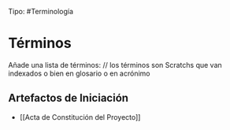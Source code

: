 Tipo: #Terminología

# Términos
Añade una lista de términos: // los términos son Scratchs que van indexados o bien en glosario o en acrónimo

## Artefactos de Iniciación
* [[Acta de Constitución del Proyecto]]